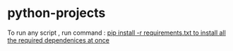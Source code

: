 # python-projects

To run any script , run command : <ins>pip install -r requirements.txt<ins>
to install all the required dependenices at once
